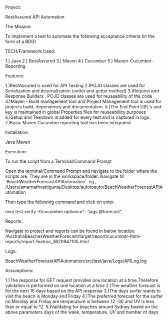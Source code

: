 Project:

RestAssured API Automation

The Mission:

To implement a test to automate the following acceptance criteria (in the form of a BDD)

TECH/Framework Used:

1.) Java
2.) RestAssured
3.) Maven
4.) Cucumber
5.) Maven-Cucumber-Reporting


Features:

1.)RestAssured is used for API Testing
2.)POJO classes are used for Serialization and deserialization (setter and getter method)
3.)Request and Response Builders , POJO classes are used for reuseability of the code
4.)Maven - Build management tool and Project Management tool is used for projects build, dependency and documentation.
5.)The End Point URL's and key is maintained in global Properties files for reuseablility purposes
6.)Setup and Teardown is added for every test and is captured in logs.
7.)Basic Maven Cucumber reporting tool has been integrated.


Installation:

Java
Maven

Execution:

To run the script from a Terminal/Command Prompt 

Open the terminal/Command Prompt and navigate to the folder where the scripts are. They are in the workspace/folder. Navigate till 'BeachWeatherForecastAPIAutomation'. eg., /Users/amarnathvattigunta/Desktop/autotoauto/BeachWeatherForecastAPIAutomation

Then type the following command and click on enter.

mvn test verify -Dcucumber.options="--tags @forecast"


Reports:

Navigate to project and reports can be found in below location.
/AustraliaBeachesWeatherForecast/target/report/cucumber-html-reports/report-feature_3620947105.html

Logs:

BeachWeatherForecastAPIAutomation/src/test/java/Logs/APILog.log


Assumptions:

1.)The response for GET request provides one location at a time.Therefore validation is performed on one location at a time
2.)The weather forecast is for the next 16 days based on the API response
3.)The days surfer wants to visit the beach is Monday and Friday
4.)The preferred forecast for the surfer on Monday and Friday are temperature is between 12 -30 and UV is less than or equal to 12.
5.)Validating for beaches around Sydney based on the above parameters  days of the week, temperature, UV and number of days





